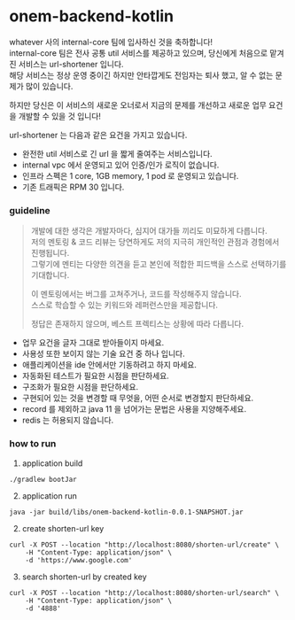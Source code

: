 # onem-backend-kotlin

whatever 사의 internal-core 팀에 입사하신 것을 축하합니다!  
internal-core 팀은 전사 공통 util 서비스를 제공하고 있으며, 당신에게 처음으로 맡겨진 서비스는 url-shortener 입니다.  
해당 서비스는 정상 운영 중이긴 하지만 안타깝게도 전임자는 퇴사 했고, 알 수 없는 문제가 많이 있습니다.

하지만 당신은 이 서비스의 새로운 오너로서 지금의 문제를 개선하고 새로운 업무 요건을 개발할 수 있을 것 입니다!

url-shortener 는 다음과 같은 요건을 가지고 있습니다.

- 완전한 util 서비스로 긴 url 을 짧게 줄여주는 서비스입니다.
- internal vpc 에서 운영되고 있어 인증/인가 로직이 없습니다.
- 인프라 스펙은 1 core, 1GB memory, 1 pod 로 운영되고 있습니다.
- 기존 트래픽은 RPM 30 입니다.

### guideline

> 개발에 대한 생각은 개발자마다, 심지어 대가들 끼리도 미묘하게 다릅니다.  
> 저의 멘토링 & 코드 리뷰는 당연하게도 저의 지극히 개인적인 관점과 경험에서 진행됩니다.  
> 그렇기에 멘티는 다양한 의견을 듣고 본인에 적합한 피드백을 스스로 선택하기를 기대합니다.
>
> 이 멘토링에서는 버그를 고쳐주거나, 코드를 작성해주지 않습니다.  
> 스스로 학습할 수 있는 키워드와 레퍼런스만을 제공합니다.
>
> 정답은 존재하지 않으며, 베스트 프렉티스는 상황에 따라 다릅니다.

- 업무 요건을 글자 그대로 받아들이지 마세요.
- 사용성 또한 보이지 않는 기술 요건 중 하나 입니다.
- 애플리케이션을 ide 안에서만 기동하려고 하지 마세요.
- 자동화된 테스트가 필요한 시점을 판단하세요.
- 구조화가 필요한 시점을 판단하세요.
- 구현되어 있는 것을 변경할 때 무엇을, 어떤 순서로 변경할지 판단하세요.
- record 를 제외하고 java 11 을 넘어가는 문법은 사용을 지양해주세요.
- redis 는 허용되지 않습니다.

### how to run

1. application build

```shell
./gradlew bootJar
```

2. application run

```shell
java -jar build/libs/onem-backend-kotlin-0.0.1-SNAPSHOT.jar
````

2. create shorten-url key

```shell
curl -X POST --location "http://localhost:8080/shorten-url/create" \
    -H "Content-Type: application/json" \
    -d 'https://www.google.com'
```

3. search shorten-url by created key

```shell
curl -X POST --location "http://localhost:8080/shorten-url/search" \
    -H "Content-Type: application/json" \
    -d '4888'
```
